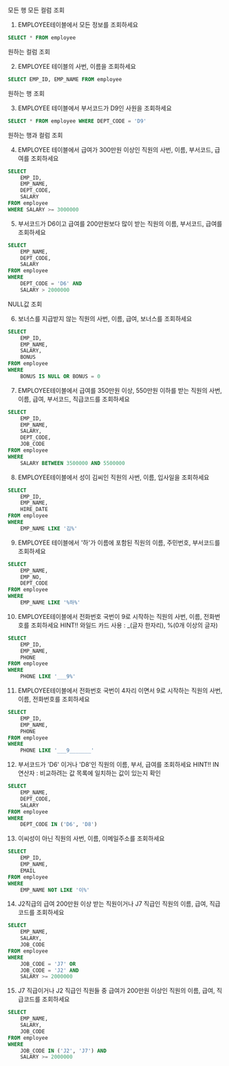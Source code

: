 모든 행 모든 컬럼 조회
1. EMPLOYEE테이블에서 모든 정보를 조회하세요
```sql
SELECT * FROM employee
```

원하는 컬럼 조회

2. EMPLOYEE 테이블의 사번, 이름을 조회하세요
```sql
SELECT EMP_ID, EMP_NAME FROM employee
```

원하는 행 조회

3. EMPLOYEE 테이블에서 부서코드가 D9인 사원을 조회하세요
```sql
SELECT * FROM employee WHERE DEPT_CODE = 'D9'
```

원하는 행과 컬럼 조회

4. EMPLOYEE 테이블에서 급여가 300만원 이상인 직원의 사번, 이름, 부서코드, 급여를 조회하세요

```sql
SELECT 
    EMP_ID, 
    EMP_NAME,
    DEPT_CODE,
    SALARY
FROM employee
WHERE SALARY >= 3000000
```
5. 부서코드가 D6이고 급여를 200만원보다 많이 받는 직원의 이름, 부서코드, 급여를 조회하세요

```sql
SELECT 
    EMP_NAME,
    DEPT_CODE,
    SALARY
FROM employee
WHERE
    DEPT_CODE = 'D6' AND
    SALARY > 2000000
```

NULL값 조회

6. 보너스를 지급받지 않는 직원의 사번, 이름, 급여, 보너스를 조회하세요
```sql
SELECT 
    EMP_ID,
    EMP_NAME,
    SALARY,
    BONUS
FROM employee
WHERE
    BONUS IS NULL OR BONUS = 0
```

7. EMPLOYEE테이블에서 급여를 350만원 이상, 550만원 이하를 받는 직원의 사번, 이름, 급여, 부서코드, 직급코드를 조회하세요
```sql
SELECT 
    EMP_ID,
    EMP_NAME,
    SALARY,
    DEPT_CODE,
    JOB_CODE
FROM employee
WHERE
    SALARY BETWEEN 3500000 AND 5500000
```

8. EMPLOYEE테이블에서 성이 김씨인 직원의 사번, 이름, 입사일을 조회하세요
```sql
SELECT 
    EMP_ID,
    EMP_NAME,
    HIRE_DATE
FROM employee
WHERE
    EMP_NAME LIKE '김%'
```

9. EMPLOYEE 테이블에서 '하'가 이름에 포함된 직원의 이름, 주민번호, 부서코드를 조회하세요
```sql
SELECT 
    EMP_NAME,
    EMP_NO,
    DEPT_CODE
FROM employee
WHERE
    EMP_NAME LIKE '%하%'
```

10. EMPLOYEE테이블에서 전화번호 국번이 9로 시작하는 직원의 사번, 이름, 전화번호를 조회하세요
HINT!! 와일드 카드 사용 : _(글자 한자리), %(0개 이상의 글자)
```sql
SELECT 
    EMP_ID,
    EMP_NAME,
    PHONE
FROM employee
WHERE
    PHONE LIKE '___9%'
```
11. EMPLOYEE테이블에서 전화번호 국번이 4자리 이면서 9로 시작하는 직원의 사번, 이름, 전화번호를 조회하세요
```sql
SELECT 
    EMP_ID,
    EMP_NAME,
    PHONE
FROM employee
WHERE
    PHONE LIKE '___9_______'
```
12. 부서코드가 'D6' 이거나 'D8'인 직원의 이름, 부서, 급여를 조회하세요
HINT!! IN 연산자 : 비교하려는 값 목록에 일치하는 값이 있는지 확인
```sql
SELECT 
    EMP_NAME,
    DEPT_CODE,
    SALARY
FROM employee
WHERE
    DEPT_CODE IN ('D6', 'D8')
```

13. 이씨성이 아닌 직원의 사번, 이름, 이메일주소를 조회하세요
```sql
SELECT 
    EMP_ID,
    EMP_NAME,
    EMAIL
FROM employee
WHERE
    EMP_NAME NOT LIKE '이%'
```
14. J2직급의 급여 200만원 이상 받는 직원이거나 J7 직급인 직원의 이름, 급여, 직급코드를 조회하세요
```sql
SELECT 
    EMP_NAME,
    SALARY,
    JOB_CODE
FROM employee
WHERE
    JOB_CODE = 'J7' OR
    JOB_CODE = 'J2' AND
    SALARY >= 2000000
```

15. J7 직급이거나 J2 직급인 직원들 중 급여가 200만원 이상인 직원의 이름, 급여, 직급코드를 조회하세요
```sql
SELECT 
    EMP_NAME,
    SALARY,
    JOB_CODE
FROM employee
WHERE
    JOB_CODE IN ('J2', 'J7') AND
    SALARY >= 2000000
```

